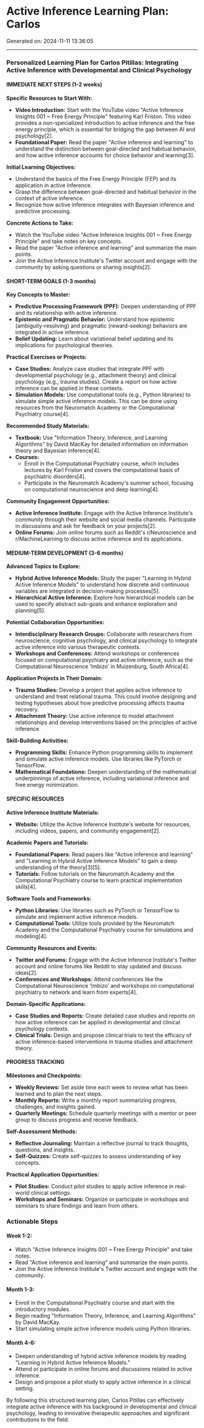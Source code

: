 # Active Inference Learning Plan: Carlos

Generated on: 2024-11-11 13:36:05

---

### Personalized Learning Plan for Carlos Pitillas: Integrating Active Inference with Developmental and Clinical Psychology

#### IMMEDIATE NEXT STEPS (1-2 weeks)

**Specific Resources to Start With:**
- **Video Introduction:** Start with the YouTube video "Active Inference Insights 001 ~ Free Energy Principle" featuring Karl Friston. This video provides a non-specialized introduction to active inference and the free energy principle, which is essential for bridging the gap between AI and psychology[2].
- **Foundational Paper:** Read the paper "Active inference and learning" to understand the distinction between goal-directed and habitual behavior, and how active inference accounts for choice behavior and learning[3].

**Initial Learning Objectives:**
- Understand the basics of the Free Energy Principle (FEP) and its application in active inference.
- Grasp the difference between goal-directed and habitual behavior in the context of active inference.
- Recognize how active inference integrates with Bayesian inference and predictive processing.

**Concrete Actions to Take:**
- Watch the YouTube video "Active Inference Insights 001 ~ Free Energy Principle" and take notes on key concepts.
- Read the paper "Active inference and learning" and summarize the main points.
- Join the Active Inference Institute's Twitter account and engage with the community by asking questions or sharing insights[2].

#### SHORT-TERM GOALS (1-3 months)

**Key Concepts to Master:**
- **Predictive Processing Framework (PPF):** Deepen understanding of PPF and its relationship with active inference.
- **Epistemic and Pragmatic Behavior:** Understand how epistemic (ambiguity-resolving) and pragmatic (reward-seeking) behaviors are integrated in active inference.
- **Belief Updating:** Learn about variational belief updating and its implications for psychological theories.

**Practical Exercises or Projects:**
- **Case Studies:** Analyze case studies that integrate PPF with developmental psychology (e.g., attachment theory) and clinical psychology (e.g., trauma studies). Create a report on how active inference can be applied in these contexts.
- **Simulation Models:** Use computational tools (e.g., Python libraries) to simulate simple active inference models. This can be done using resources from the Neuromatch Academy or the Computational Psychiatry course[4].

**Recommended Study Materials:**
- **Textbook:** Use "Information Theory, Inference, and Learning Algorithms" by David MacKay for detailed information on information theory and Bayesian inference[4].
- **Courses:**
  - Enroll in the Computational Psychiatry course, which includes lectures by Karl Friston and covers the computational basis of psychiatric disorders[4].
  - Participate in the Neuromatch Academy's summer school, focusing on computational neuroscience and deep learning[4].

**Community Engagement Opportunities:**
- **Active Inference Institute:** Engage with the Active Inference Institute's community through their website and social media channels. Participate in discussions and ask for feedback on your projects[2].
- **Online Forums:** Join online forums such as Reddit's r/Neuroscience and r/MachineLearning to discuss active inference and its applications.

#### MEDIUM-TERM DEVELOPMENT (3-6 months)

**Advanced Topics to Explore:**
- **Hybrid Active Inference Models:** Study the paper "Learning in Hybrid Active Inference Models" to understand how discrete and continuous variables are integrated in decision-making processes[5].
- **Hierarchical Active Inference:** Explore how hierarchical models can be used to specify abstract sub-goals and enhance exploration and planning[5].

**Potential Collaboration Opportunities:**
- **Interdisciplinary Research Groups:** Collaborate with researchers from neuroscience, cognitive psychology, and clinical psychology to integrate active inference into various therapeutic contexts.
- **Workshops and Conferences:** Attend workshops or conferences focused on computational psychiatry and active inference, such as the Computational Neuroscience ‘Imbizo’ in Muizenburg, South Africa[4].

**Application Projects in Their Domain:**
- **Trauma Studies:** Develop a project that applies active inference to understand and treat relational trauma. This could involve designing and testing hypotheses about how predictive processing affects trauma recovery.
- **Attachment Theory:** Use active inference to model attachment relationships and develop interventions based on the principles of active inference.

**Skill-Building Activities:**
- **Programming Skills:** Enhance Python programming skills to implement and simulate active inference models. Use libraries like PyTorch or TensorFlow.
- **Mathematical Foundations:** Deepen understanding of the mathematical underpinnings of active inference, including variational inference and free energy minimization.

#### SPECIFIC RESOURCES

**Active Inference Institute Materials:**
- **Website:** Utilize the Active Inference Institute's website for resources, including videos, papers, and community engagement[2].

**Academic Papers and Tutorials:**
- **Foundational Papers:** Read papers like "Active inference and learning" and "Learning in Hybrid Active Inference Models" to gain a deep understanding of the theory[3][5].
- **Tutorials:** Follow tutorials on the Neuromatch Academy and the Computational Psychiatry course to learn practical implementation skills[4].

**Software Tools and Frameworks:**
- **Python Libraries:** Use libraries such as PyTorch or TensorFlow to simulate and implement active inference models.
- **Computational Tools:** Utilize tools provided by the Neuromatch Academy and the Computational Psychiatry course for simulations and modeling[4].

**Community Resources and Events:**
- **Twitter and Forums:** Engage with the Active Inference Institute's Twitter account and online forums like Reddit to stay updated and discuss ideas[2].
- **Conferences and Workshops:** Attend conferences like the Computational Neuroscience ‘Imbizo’ and workshops on computational psychiatry to network and learn from experts[4].

**Domain-Specific Applications:**
- **Case Studies and Reports:** Create detailed case studies and reports on how active inference can be applied in developmental and clinical psychology contexts.
- **Clinical Trials:** Design and propose clinical trials to test the efficacy of active inference-based interventions in trauma studies and attachment theory.

#### PROGRESS TRACKING

**Milestones and Checkpoints:**
- **Weekly Reviews:** Set aside time each week to review what has been learned and to plan the next steps.
- **Monthly Reports:** Write a monthly report summarizing progress, challenges, and insights gained.
- **Quarterly Meetings:** Schedule quarterly meetings with a mentor or peer group to discuss progress and receive feedback.

**Self-Assessment Methods:**
- **Reflective Journaling:** Maintain a reflective journal to track thoughts, questions, and insights.
- **Self-Quizzes:** Create self-quizzes to assess understanding of key concepts.

**Practical Application Opportunities:**
- **Pilot Studies:** Conduct pilot studies to apply active inference in real-world clinical settings.
- **Workshops and Seminars:** Organize or participate in workshops and seminars to share findings and learn from others.

### Actionable Steps

#### Week 1-2:
- Watch "Active Inference Insights 001 ~ Free Energy Principle" and take notes.
- Read "Active inference and learning" and summarize the main points.
- Join the Active Inference Institute's Twitter account and engage with the community.

#### Month 1-3:
- Enroll in the Computational Psychiatry course and start with the introductory modules.
- Begin reading "Information Theory, Inference, and Learning Algorithms" by David MacKay.
- Start simulating simple active inference models using Python libraries.

#### Month 4-6:
- Deepen understanding of hybrid active inference models by reading "Learning in Hybrid Active Inference Models."
- Attend or participate in online forums and discussions related to active inference.
- Design and propose a pilot study to apply active inference in a clinical setting.

By following this structured learning plan, Carlos Pitillas can effectively integrate active inference with his background in developmental and clinical psychology, leading to innovative therapeutic approaches and significant contributions to the field.